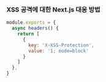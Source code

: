 ### XSS 공격에 대한 Next.js 대응 방법
```javascript
module.exports = {
  async headers() {
    return [
      {
        key: 'X-XSS-Protection',
        value: '1; mode=block'
      }
    ]
  },
}
```
